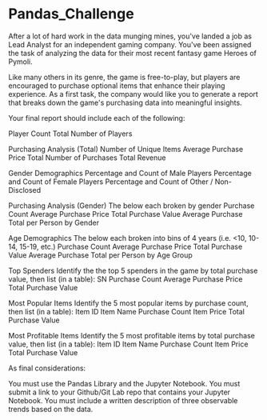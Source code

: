 # Pandas_Challenge


After a lot of hard work in the data munging mines, you've landed a job as Lead Analyst for an independent gaming company. You've been assigned the task of analyzing the data for their most recent fantasy game Heroes of Pymoli.

Like many others in its genre, the game is free-to-play, but players are encouraged to purchase optional items that enhance their playing experience. As a first task, the company would like you to generate a report that breaks down the game's purchasing data into meaningful insights.


Your final report should include each of the following:


Player Count
Total Number of Players


Purchasing Analysis (Total)
Number of Unique Items
Average Purchase Price
Total Number of Purchases
Total Revenue


Gender Demographics
Percentage and Count of Male Players
Percentage and Count of Female Players
Percentage and Count of Other / Non-Disclosed


Purchasing Analysis (Gender)
The below each broken by gender
  Purchase Count
  Average Purchase Price
  Total Purchase Value
  Average Purchase Total per Person by Gender
  
  
Age Demographics
The below each broken into bins of 4 years (i.e. <10, 10-14, 15-19, etc.)
  Purchase Count
  Average Purchase Price
  Total Purchase Value
  Average Purchase Total per Person by Age Group


Top Spenders
Identify the the top 5 spenders in the game by total purchase value, then list (in a table):
  SN
  Purchase Count
  Average Purchase Price
  Total Purchase Value


Most Popular Items
Identify the 5 most popular items by purchase count, then list (in a table):
  Item ID
  Item Name
  Purchase Count
  Item Price
  Total Purchase Value
  
  
Most Profitable Items
Identify the 5 most profitable items by total purchase value, then list (in a table):
  Item ID
  Item Name
  Purchase Count
  Item Price
  Total Purchase Value
  
  
As final considerations:

You must use the Pandas Library and the Jupyter Notebook.
You must submit a link to your Github/Git Lab repo that contains your Jupyter Notebook.
You must include a written description of three observable trends based on the data.

